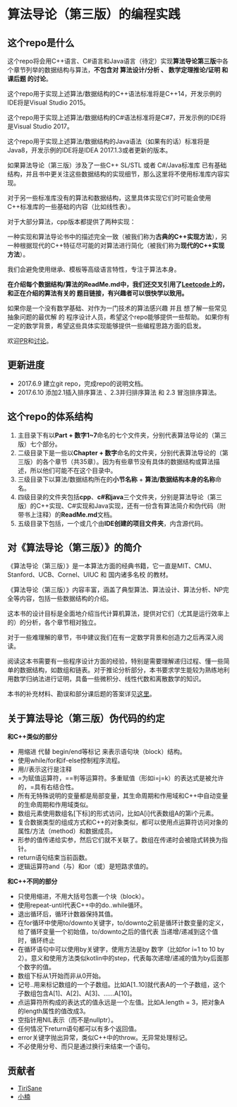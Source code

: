 算法导论（第三版）的编程实践
===================

这个repo是什么
----------------

这个repo将会用C++语言、C#语言和Java语言（待定）实现**算法导论第三版**中各个章节列举的数据结构与算法，**不包含对 算法设计/分析 、 数学定理推论/证明 和 课后题 的讨论**。

这个repo用于实现上述算法/数据结构的C++语法标准将是C++14，开发示例的IDE将是Visual Studio 2015。

这个repo用于实现上述算法/数据结构的C#语法标准将是C#7，开发示例的IDE将是Visual Studio 2017。

这个repo用于实现上述算法/数据结构的Java语法（如果有的话）标准将是Java8，开发示例的IDE将是IDEA 2017.1.3或者更新的版本。

如果算法导论（第三版）涉及了一些C++ SL/STL 或者 C#/Java标准库 已有基础结构，并且书中更关注这些数据结构的实现细节，那么这里将不使用标准库内容实现。

对于另一些标准库没有的算法和数据结构，这里具体实现它们时可能会使用C++标准库的一些基础的内容（比如线性表）。

对于大部分算法，cpp版本都提供了两种实现：

一种实现和算法导论书中的描述完全一致（被我们称为**古典的C++实现方法**），另一种根据现代的C++特征尽可能的对算法进行简化（被我们称为**现代的C++实现方法**）。

我们会避免使用继承、模板等高级语言特性，专注于算法本身。

**在介绍每个数据结构/算法的ReadMe.md中，我们还交叉引用了[Leetcode](https://leetcode.com/)上的，和正在介绍的算法有关的 题目链接，有兴趣者可以很快学以致用。**

如果你是一个没有数学基础、对作为一门技术的算法感兴趣 并且 想了解一些常见抽象问题的最优解 的 程序设计人员，希望这个repo能够提供一些帮助。
如果你有一定的数学背景，希望这些具体实现能够提供一些编程思路方面的启发。

欢迎[PR](https://github.com/TiriSane/CLRS_3rd_Edtion_in_Action/pulls)和[讨论](https://github.com/TiriSane/CLRS_3rd_Edtion_in_Action/issues)。

更新进度
--------

- 2017.6.9 建立git repo，完成repo的说明文档。
- 2017.6.10 添加2.1插入排序算法 、2.3并归排序算法 和 2.3 冒泡排序算法。

这个repo的体系结构
---------------------

1. 主目录下有以**Part  + 数字1~7**命名的七个文件夹，分别代表算法导论的（第三版）七个部分。
2. 二级目录下是一些以**Chapter + 数字**命名的文件夹，分别代表算法导论的（第三版）的各个章节（共35章）。因为有些章节没有具体的数据结构或算法描述，所以他们可能不在这个目录中。
3. 三级目录下以算法/数据结构所在的**小节名称** + **算法/数据结构本身的名称**命名。
4. 四级目录的文件夹包括**cpp**、**c#**和**java**三个文件夹，分别是算法导论（第三版）的C++实现、C#实现和Java实现，还有一份含有算法简介和伪代码（附带书上注释）的**ReadMe.md**文档。
5. 五级目录下包括，一个或几个由**IDE创建的项目文件夹**，内含源代码。

对《算法导论（第三版）》的简介
----------------------------------

《算法导论（第三版）》是一本算法方面的经典书籍，它一直是MIT、CMU、Stanford、UCB、Cornel、UIUC 和 国内诸多名校 的教材。

《算法导论（第三版）》内容丰富，涵盖了典型算法、算法设计、算法分析、NP完全等内容，包括一些数据结构的介绍。

这本书的设计目标是全面地介绍当代计算机算法，提供对它们（尤其是运行效率上的）的分析，各个章节相对独立。

对于一些难理解的章节，书中建议我们在有一定数学背景和创造力之后再深入阅读。

阅读这本书需要有一些程序设计方面的经验，特别是需要理解递归过程、懂一些简单的数据结构，如数组和链表。对于推论分析部分，本书要求学生能较为熟练地利用数学归纳法进行证明，具备一些微积分、线性代数和离散数学的知识。

本书的补充材料、勘误和部分课后题的答案详见[这里](https://mitpress.mit.edu/books/introduction-algorithms)。

关于算法导论（第三版）伪代码的约定
---------------------------------------

**和C++类似的部分**

- 用缩进 代替 begin/end等标记 来表示语句块（block）结构。
- 使用while/for和if-else控制程序流程。
- 用//表示这行是注释
- =为赋值运算符，==判等运算符。多重赋值（形如i=j=k）的表达式是被允许的，=具有右结合性。
- 所有无特殊说明的变量都是局部变量，其生命周期和作用域和C++中自动变量的生命周期和作用域类似。
- 数组元素使用数组名[下标]的形式访问，比如A[i]代表数组A的第i个元素。
- 复合数据类型的组成方式和C++的对象类似，都可以使用点运算符访问对象的属性/方法（method）和数据成员。
- 形参的值传递给实参，然后它们就不关联了。数组在传递时会被隐式转换为指针。
- return语句结束当前函数。
- 逻辑运算符and（与）和or（或）是短路求值的。

**和C++不同的部分**

- 只使用缩进，不用大括号包裹一个块（block）。
- 使用repeat-until代表C++中的do..while循环。
- 退出循环后，循环计数器保持其值。
- 在for循环中使用to/downto关键字，to/downto之前是循环计数变量的定义，给了循环变量一个初始值，to/downto之后的值代表 当递增/递减到这个值时，循环终止
- 在循环语句中可以使用by关键字，使用方法是by 数字（比如for i=1 to 10 by 2）。意义和使用方法类似kotlin中的step，代表每次递增/递减的值为by后面那个数字的值。
- 数组下标从1开始而非从0开始。
- 记号..用来标记数组的一个子数组。比如A[1..10]就代表A的一个子数组，这个子数组包含A[1]、A[2]、A[3]、......A[10]。
- 点运算符所构成的表达式的值永远是一个左值。比如A.length = 3，把对象A的length属性的值改成3。
- 空指针用NIL表示（而不是nullptr）。
- 任何情况下return语句都可以有多个返回值。
- error关键字抛出异常，类似C++中的throw。无异常处理标记。
- 不必使用分号、而只是通过换行来结束一个语句。

贡献者
-------
- [TiriSane](https://github.com/TiriSane)
- [小楠](https://www.niconi.cn/)